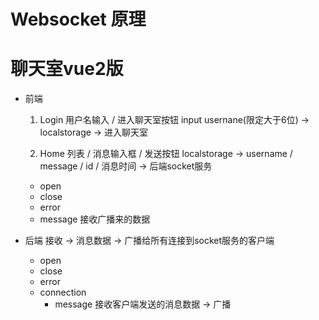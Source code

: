 # Websocket 原理

# 聊天室vue2版

- 前端
  1. Login
    用户名输入 / 进入聊天室按钮
    input usernane(限定大于6位) -> localstorage -> 进入聊天室

  2. Home
    列表 / 消息输入框 / 发送按钮
    localstorage -> username / message / id / 消息时间 -> 后端socket服务

  * open
  * close
  * error
  * message 接收广播来的数据

- 后端
    接收 -> 消息数据 -> 广播给所有连接到socket服务的客户端

    * open 
    * close
    * error
    * connection
      * message 接收客户端发送的消息数据 -> 广播